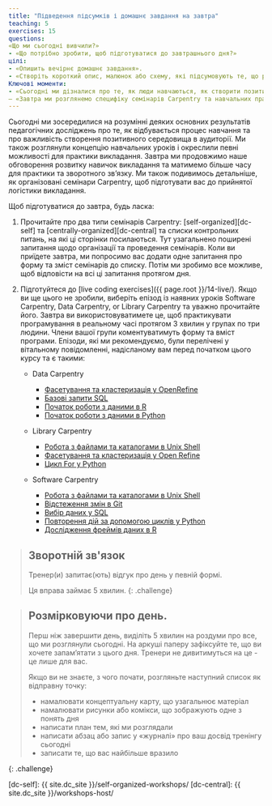 ```yaml
---
title: "Підведення підсумків і домашнє завдання на завтра"
teaching: 5
exercises: 15
questions:
«Що ми сьогодні вивчили?»
- «Що потрібно зробити, щоб підготуватися до завтрашнього дня?»
цілі:
- «Опишить вечірнє домашнє завдання».
- «Створіть короткий опис, малюнок або схему, які підсумовують те, що розглядалось сьогодні».
Ключові моменти:
- «Сьогодні ми дізналися про те, як люди навчаються, як створити позитивне середовище в аудиторії та як давати зворотний зв’язок».
– «Завтра ми розглянемо специфіку семінарів Carpentry та навчальних практик».
---
```


Сьогодні ми зосередилися на розумінні деяких основних результатів педагогічних досліджень про те, як відбувається процес навчання
та про важливість створення позитивного середовища в аудиторії. Ми також розглянули концепцію навчальних  уроків
і окреслили певні можливості для практики викладання. Завтра ми продовжимо наше обговорення
розвитку навичок викладання та матимемо більше часу для практики та зворотного зв’язку. Ми також 
подивимось детальніше, як організовані  семінари Carpentry, щоб підготувати вас до прийнятої логістики викладання.

Щоб підготуватися до завтра, будь ласка:

1.  Прочитайте про два типи семінарів Carpentry: [self-organized][dc-self] та 
    [centrally-organized][dc-central] та списки контрольних питань,
на які ці сторінки посилаються. Тут узагальнено поширені запитання щодо організації та проведення семінарів.
Коли ви приїдете завтра, ми попросимо вас додати одне запитання про форму та зміст семінарів до списку.
Потім ми зробимо все можливе, щоб відповісти на всі ці запитання протягом дня.

2.  Підготуйтеся до [live coding exercises]({{ page.root }}/14-live/).
    Якщо ви ще цього не зробили, виберіть епізод із наявних уроків Software Carpentry, Data Carpentry, or Library Carpentry та 
    уважно прочитайте його.
    Завтра ви використовуватимете це, щоб практикувати програмування в реальному часі протягом 3 хвилин у групах по три людини.
   Члени вашої групи коментуватимуть форму та вміст програми.
    Епізоди, які ми рекомендуємо, були перелічені у вітальному повідомленні,
надісланому вам перед початком цього курсу та є такими:
    *   Data Carpentry
        *   [Фасетування та кластеризація у OpenRefine](<{{ site.dc_site }}/OpenRefine-ecology-lesson/01-working-with-openrefine>)
        *   [Базові запити  SQL](<{{ site.dc_site }}/sql-ecology-lesson/01-sql-basic-queries/>)
        *   [Початок роботи з даними в R](<{{ site.dc_site }}/R-ecology-lesson/02-starting-with-data.html>)
        *   [Початок роботи з даними в Python](<{{ site.dc_site }}/python-ecology-lesson/02-starting-with-data/>)

    *   Library Carpentry
        *   [Робота з файлами та каталогами в Unix Shell](https://librarycarpentry.github.io/lc-shell/03-working-with-files-and-folders/index.html)
        *   [Фасетування та кластеризація у Open Refine](https://librarycarpentry.github.io/lc-open-refine/04-faceting-and-filtering/index.html)
        *   [Цикл For у Python](https://librarycarpentry.github.io/lc-python-intro/12-for-loops/index.html)        

    *   Software Carpentry
        *   [Робота з файлами та каталогами в Unix Shell](<{{ site.swc_pages }}/shell-novice/03-create/>)
        *   [Відстеження змін в Git](<{{ site.swc_pages }}/git-novice/04-changes/>)
        *   [Вибір даних у SQL](<{{ site.swc_pages }}/sql-novice-survey/01-select/>)
        *   [Повторення дій за допомогою циклів у Python](<{{ site.swc_pages }}/python-novice-inflammation/02-loop/>)
        *   [Дослідження фреймів даних в R](<{{ site.swc_pages }}/r-novice-gapminder/05-data-structures-part2/>)



> ## Зворотній зв'язок
>
>Тренер(и) запитає(ють) відгук про день у певній формі.
>
> Ця вправа займає 5 хвилин.
{: .challenge}

> ## Розмірковуючи про день.
>
> Перш ніж завершити день, виділіть 5 хвилин на роздуми про 
> все, що ми розглянули сьогодні. На аркуші паперу зафіксуйте
> те,  що ви хочете запам’ятати
> з цього дня. Тренери не дивитимуться на це - це лише для вас.
>
> Якщо ви не знаєте, з чого почати, розгляньте
> наступний список як відправну точку:
>
> * намалювати концептуальну карту, що узагальнює матеріал
> * намалювати рисунки або комікси, що зображують одне з понять дня
> * написати план тем, які ми розглядали
> * написати абзац або запис у «журналі» про ваш
> досвід тренінгу сьогодні
> * записати те, що вас найбільше вразило
>
{: .challenge}

[dc-self]: {{ site.dc_site }}/self-organized-workshops/
[dc-central]: {{ site.dc_site }}/workshops-host/

